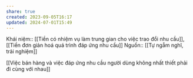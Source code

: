 ```yaml
---
share: true
created: 2023-09-05T16:17
updated: 2024-07-01T15:49
---
```

Khái niệm:: 
[[Tiền có nhiệm vụ làm trung gian cho việc trao đổi nhu cầu]], [[Tiền đơn giản hoá quá trình đáp ứng nhu cầu]]
Nguồn:: [[Tự ngẫm nghĩ, trải nghiệm]]

[[Việc bán hàng và việc đáp ứng nhu cầu người dùng không nhất thiết phải đi cùng với nhau]] 